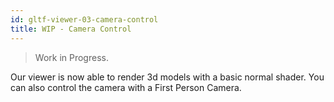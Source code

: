 ```yaml
---
id: gltf-viewer-03-camera-control
title: WIP - Camera Control
---
```


> Work in Progress.

Our viewer is now able to render 3d models with a basic normal shader. You can also control the camera with a First Person Camera.
